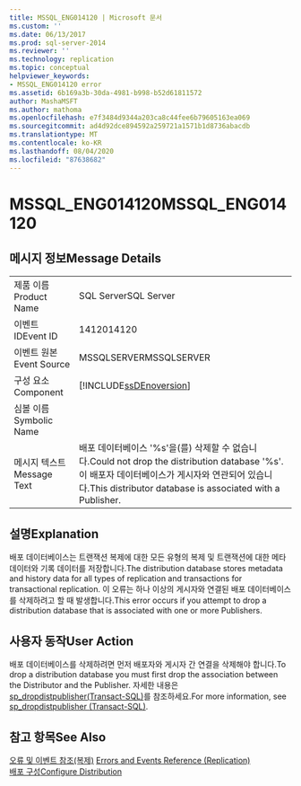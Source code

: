 ```yaml
---
title: MSSQL_ENG014120 | Microsoft 문서
ms.custom: ''
ms.date: 06/13/2017
ms.prod: sql-server-2014
ms.reviewer: ''
ms.technology: replication
ms.topic: conceptual
helpviewer_keywords:
- MSSQL_ENG014120 error
ms.assetid: 6b169a3b-30da-4981-b998-b52d61811572
author: MashaMSFT
ms.author: mathoma
ms.openlocfilehash: e7f3484d9344a203ca8c44fee6b79605163ea069
ms.sourcegitcommit: ad4d92dce894592a259721a1571b1d8736abacdb
ms.translationtype: MT
ms.contentlocale: ko-KR
ms.lasthandoff: 08/04/2020
ms.locfileid: "87638682"
---
```

# <a name="mssql_eng014120"></a><span data-ttu-id="95186-102">MSSQL_ENG014120</span><span class="sxs-lookup"><span data-stu-id="95186-102">MSSQL_ENG014120</span></span>
    
## <a name="message-details"></a><span data-ttu-id="95186-103">메시지 정보</span><span class="sxs-lookup"><span data-stu-id="95186-103">Message Details</span></span>  
  
|||  
|-|-|  
|<span data-ttu-id="95186-104">제품 이름</span><span class="sxs-lookup"><span data-stu-id="95186-104">Product Name</span></span>|<span data-ttu-id="95186-105">SQL Server</span><span class="sxs-lookup"><span data-stu-id="95186-105">SQL Server</span></span>|  
|<span data-ttu-id="95186-106">이벤트 ID</span><span class="sxs-lookup"><span data-stu-id="95186-106">Event ID</span></span>|<span data-ttu-id="95186-107">14120</span><span class="sxs-lookup"><span data-stu-id="95186-107">14120</span></span>|  
|<span data-ttu-id="95186-108">이벤트 원본</span><span class="sxs-lookup"><span data-stu-id="95186-108">Event Source</span></span>|<span data-ttu-id="95186-109">MSSQLSERVER</span><span class="sxs-lookup"><span data-stu-id="95186-109">MSSQLSERVER</span></span>|  
|<span data-ttu-id="95186-110">구성 요소</span><span class="sxs-lookup"><span data-stu-id="95186-110">Component</span></span>|[!INCLUDE[ssDEnoversion](../../includes/ssdenoversion-md.md)]|  
|<span data-ttu-id="95186-111">심볼 이름</span><span class="sxs-lookup"><span data-stu-id="95186-111">Symbolic Name</span></span>||  
|<span data-ttu-id="95186-112">메시지 텍스트</span><span class="sxs-lookup"><span data-stu-id="95186-112">Message Text</span></span>|<span data-ttu-id="95186-113">배포 데이터베이스 '%s'을(를) 삭제할 수 없습니다.</span><span class="sxs-lookup"><span data-stu-id="95186-113">Could not drop the distribution database '%s'.</span></span> <span data-ttu-id="95186-114">이 배포자 데이터베이스가 게시자와 연관되어 있습니다.</span><span class="sxs-lookup"><span data-stu-id="95186-114">This distributor database is associated with a Publisher.</span></span>|  
  
## <a name="explanation"></a><span data-ttu-id="95186-115">설명</span><span class="sxs-lookup"><span data-stu-id="95186-115">Explanation</span></span>  
 <span data-ttu-id="95186-116">배포 데이터베이스는 트랜잭션 복제에 대한 모든 유형의 복제 및 트랜잭션에 대한 메타데이터와 기록 데이터를 저장합니다.</span><span class="sxs-lookup"><span data-stu-id="95186-116">The distribution database stores metadata and history data for all types of replication and transactions for transactional replication.</span></span> <span data-ttu-id="95186-117">이 오류는 하나 이상의 게시자와 연결된 배포 데이터베이스를 삭제하려고 할 때 발생합니다.</span><span class="sxs-lookup"><span data-stu-id="95186-117">This error occurs if you attempt to drop a distribution database that is associated with one or more Publishers.</span></span>  
  
## <a name="user-action"></a><span data-ttu-id="95186-118">사용자 동작</span><span class="sxs-lookup"><span data-stu-id="95186-118">User Action</span></span>  
 <span data-ttu-id="95186-119">배포 데이터베이스를 삭제하려면 먼저 배포자와 게시자 간 연결을 삭제해야 합니다.</span><span class="sxs-lookup"><span data-stu-id="95186-119">To drop a distribution database you must first drop the association between the Distributor and the Publisher.</span></span> <span data-ttu-id="95186-120">자세한 내용은 [sp_dropdistpublisher&#40;Transact-SQL&#41;](/sql/relational-databases/system-stored-procedures/sp-dropdistpublisher-transact-sql)를 참조하세요.</span><span class="sxs-lookup"><span data-stu-id="95186-120">For more information, see [sp_dropdistpublisher &#40;Transact-SQL&#41;](/sql/relational-databases/system-stored-procedures/sp-dropdistpublisher-transact-sql).</span></span>  
  
## <a name="see-also"></a><span data-ttu-id="95186-121">참고 항목</span><span class="sxs-lookup"><span data-stu-id="95186-121">See Also</span></span>  
 <span data-ttu-id="95186-122">[오류 및 이벤트 참조&#40;복제&#41;](errors-and-events-reference-replication.md) </span><span class="sxs-lookup"><span data-stu-id="95186-122">[Errors and Events Reference &#40;Replication&#41;](errors-and-events-reference-replication.md) </span></span>  
 [<span data-ttu-id="95186-123">배포 구성</span><span class="sxs-lookup"><span data-stu-id="95186-123">Configure Distribution</span></span>](configure-distribution.md)  
  
  
